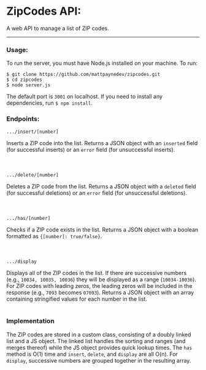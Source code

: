 # ZipCodes API:

A web API to manage a list of ZIP codes. 

---

### Usage:

To run the server, you must have Node.js installed on your machine. To run:

```
$ git clone https://github.com/mattpaynedev/zipcodes.git
$ cd zipcodes
$ node server.js
```

The default port is `3001` on localhost. If you need to install any dependencies, run `$ npm install`.

### Endpoints:

`.../insert/[number]`

Inserts a ZIP code into the list. 
Returns a JSON object with an `inserted` field (for successful inserts) or an `error` field (for unsuccessful inserts).
<br />
<br />
<br />
<br />
`.../delete/[number]`

Deletes a ZIP code from the list. 
Returns a JSON object with a `deleted` field (for successful deletions) or an `error` field (for unsuccessful deletions).
<br />
<br />
<br />
<br />
`.../has/[number]`

Checks if a ZIP code exists in the list. 
Returns a JSON object with a boolean formatted as `{[number]: true/false}`.
<br />
<br />
<br />
<br />
`.../display`

Displays all of the ZIP codes in the list. 
If there are successive numbers (e.g., `10034, 10035, 10036`) they will be displayed as a range (`10034-10036`).
For ZIP codes with leading zeros, the leading zeros will be included in the response (e.g., `7093` becomes `07093`).
Returns a JSON object with an array containing stringified values for each number in the list.
<br />
<br />

### Implementation
The ZIP codes are stored in a custom class, consisting of a doubly linked list and a JS object. The linked list handles the sorting and ranges (and merges thereof) while the JS object provides quick lookup times. The `has` method is O(1) time and `insert`, `delete`, and `display` are all O(n). For `display`, successive numbers are grouped together in the resulting array.
